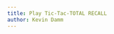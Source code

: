 ```yaml
---
title: Play Tic-Tac-TOTAL RECALL
author: Kevin Damm
---
```


<!--
Copyright (c) 2025 Kevin Damm
MIT License

Permission is hereby granted, free of charge, to any person obtaining a copy
of this software and associated documentation files (the "Software"), to deal
in the Software without restriction, including without limitation the rights
to use, copy, modify, merge, publish, distribute, sublicense, and/or sell
copies of the Software, and to permit persons to whom the Software is
furnished to do so, subject to the following conditions:

The above copyright notice and this permission notice shall be included in all
copies or substantial portions of the Software.

THE SOFTWARE IS PROVIDED "AS IS", WITHOUT WARRANTY OF ANY KIND, EXPRESS OR
IMPLIED, INCLUDING BUT NOT LIMITED TO THE WARRANTIES OF MERCHANTABILITY,
FITNESS FOR A PARTICULAR PURPOSE AND NONINFRINGEMENT. IN NO EVENT SHALL THE
AUTHORS OR COPYRIGHT HOLDERS BE LIABLE FOR ANY CLAIM, DAMAGES OR OTHER
LIABILITY, WHETHER IN AN ACTION OF CONTRACT, TORT OR OTHERWISE, ARISING FROM,
OUT OF OR IN CONNECTION WITH THE SOFTWARE OR THE USE OR OTHER DEALINGS IN THE
SOFTWARE.
-->

<main class="container">
  <game-status
    :statusMsg
    :history
    :board
    :deck
  />
  <game-board 
    :board
  />
  <deck-pile
    :deck
    />
</main>



<script lang="ts" setup>
import GameBoard from './tttr-board.vue'
import DeckPile from './deck-pile.vue'
import GameStatus from './game-status.vue'

import { useStorage } from '@vueuse/core'
import { useCardBoard } from './cardboard.ts'
import { useDeck } from './cards-xo'

const history = useStorage('history', {
  outcomes: []
})

const statusMsg = ref('')
const board = useCardBoard()
const deck = useDeck(9)

// TODO game history, event handling, state updates
</script>



<style module>

</style>

